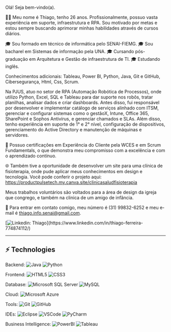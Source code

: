 Olá! Seja bem-vindo(a).

👨‍💻 Meu nome é Thiago, tenho 26 anos.
Profissionalmente, possuo vasta experiência em suporte, infraestrutura e RPA.
Sou motivado por metas e estou sempre buscando aprimorar minhas habilidades através de cursos diários.

🎓 Sou formado em técnico de informática pelo SENAI-FIEMG.
🎓 Sou bacharel em Sistemas de informação pela UNA.
🎓 Cursando pós-graduação em Arquitetura e Gestão de infraestrutura de TI.
🎓 Estudando inglês.

Conhecimentos adicionais:
Tableau, Power BI, Python, Java, Git e GitHub, Cibersegurança, Html, Css, Scrum.

Na PJUS, atuo no setor de RPA (Automação Robótica de Processos), onde utilizo Python, Excel, SQL e Tableau para dar suporte nos robôs, tratar planilhas, analisar dados e criar dashboards. Antes disso, fui responsável por desenvolver e implementar catálogo de serviços alinhado com ITSM, gerenciar e configurar sistemas como o gestãoX, Intune, Office 365, SharePoint e Sophos Antivírus, e gerenciar chamados e SLAs. Além disso, tenho experiência em suporte de 1° e 2° nível, configuração de dispositivos, gerenciamento do Active Directory e manutenção de máquinas e servidores.

🔖 Possuo certificações em Experiência do Cliente pela WCES e em Scrum Fundamentals, o que demonstra meu compromisso com a excelência e com o aprendizado contínuo.

🌐 Também tive a oportunidade de desenvolver um site para uma clínica de fisioterapia, onde pude aplicar meus conhecimentos em design e tecnologia. Você pode conferir o projeto aqui: https://productpulsetech.my.canva.site/clinicasaludfisioterapia

Meus trabalhos voluntários são voltados para a área de design da igreja que congrego, e também na clinica de um amigo de infância.

📱 Para entrar em contato comigo, meu número é (31) 99832-6252 e meu e-mail é thiago.info.senai@gmail.com.

[![Linkedin: Thiago](https://img.shields.io/badge/-Linkedin-blue?style=flat-square&logo=Linkedin&logoColor=white&link=[https://www.linkedin.com/in/thiago-ferreira-774874112/](https://www.linkedin.com/in/thiago-ferreira-774874112/))](https://www.linkedin.com/in/thiago-ferreira-774874112/)

____

## ⚡ Technologies

Backend: 
![Java](https://img.shields.io/badge/-Java-007396?style=flat-square&logo=java)
![Python](https://img.shields.io/badge/-Python-228B22?style=flat-square&logo=python)


Frontend:
![HTML5](https://img.shields.io/badge/-HTML5-E34F26?style=flat-square&logo=html5&logoColor=white)
![CSS3](https://img.shields.io/badge/-CSS3-1572B6?style=flat-square&logo=css3)

Database:
![Microsoft SQL Server](https://img.shields.io/badge/-SQL%20Server-CC2927?style=flat-square&logo=microsoft-sql-server&logoColor=white)
![MySQL](https://img.shields.io/badge/-MySQL-4479A1?style=flat-square&logo=mysql&logoColor=white)

Cloud:
![Microsoft Azure](https://img.shields.io/badge/Microsoft%20Azure-0089D6?style=flat-square&logo=microsoft-azure&logoColor=white)

Tools:
![Git](https://img.shields.io/badge/-Git-black?style=flat-square&logo=git)
![GitHub](https://img.shields.io/badge/-GitHub-181717?style=flat-square&logo=github)

IDEs:
![Eclipse](https://img.shields.io/badge/-Eclipse-2C2255?style=flat-square&logo=eclipse&logoColor=white)
![VSCode](https://img.shields.io/badge/-VSCode-007ACC?style=flat-square&logo=visual-studio-code&logoColor=white)
![PyCharm](https://img.shields.io/badge/-PyCharm-ADFF2F?style=flat-square&logo=PyCharm&logoColor=white)

Business Intelligence:
![PowerBI](https://img.shields.io/badge/-PowerBI-FFFF00?style=flat-square&logo=power-bi-code&logoColor=white)
![Tableau](https://img.shields.io/badge/-Tableau-99FF99?style=flat-square&logo=Tableau&logoColor=white)
<!--
**thiagooficial10/Thiagooficial10** is a ✨ _special_ ✨ repository because its `README.md` (this file) appears on your GitHub profile.

